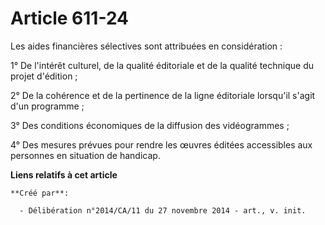 # Article 611-24

Les aides financières sélectives sont attribuées en considération : 

1° De l'intérêt culturel, de la qualité éditoriale et de la qualité technique du projet d'édition ; 

2° De la cohérence et de la pertinence de la ligne éditoriale lorsqu'il s'agit d'un programme ; 

3° Des conditions économiques de la diffusion des vidéogrammes ; 

4° Des mesures prévues pour rendre les œuvres éditées accessibles aux personnes en situation de handicap.

**Liens relatifs à cet article**

	**Créé par**:

	  - Délibération n°2014/CA/11 du 27 novembre 2014 - art., v. init.
